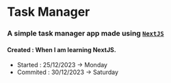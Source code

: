 # Task Manager

### A simple task manager app made using [`NextJS`]("#")

#### Created : When I am learning NextJS.

- Started : 25/12/2023 -> Monday
- Commited : 30/12/2023 -> Saturday
